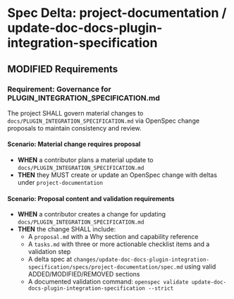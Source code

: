 # Spec Delta: project-documentation / update-doc-docs-plugin-integration-specification

## MODIFIED Requirements

### Requirement: Governance for PLUGIN_INTEGRATION_SPECIFICATION.md

The project SHALL govern material changes to `docs/PLUGIN_INTEGRATION_SPECIFICATION.md` via OpenSpec change proposals to maintain consistency and review.

#### Scenario: Material change requires proposal

- **WHEN** a contributor plans a material update to `docs/PLUGIN_INTEGRATION_SPECIFICATION.md`
- **THEN** they MUST create or update an OpenSpec change with deltas under `project-documentation`

#### Scenario: Proposal content and validation requirements

- **WHEN** a contributor creates a change for updating `docs/PLUGIN_INTEGRATION_SPECIFICATION.md`
- **THEN** the change SHALL include:
	- A `proposal.md` with a Why section and capability reference
	- A `tasks.md` with three or more actionable checklist items and a validation step
	- A delta spec at `changes/update-doc-docs-plugin-integration-specification/specs/project-documentation/spec.md` using valid ADDED/MODIFIED/REMOVED sections
	- A documented validation command: `openspec validate update-doc-docs-plugin-integration-specification --strict`
